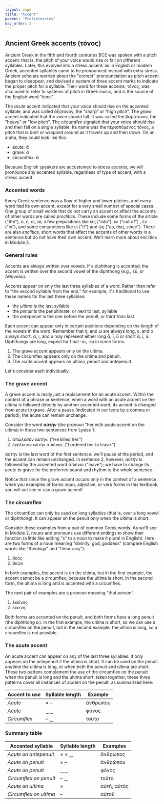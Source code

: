 ```yaml
---
layout: page
title: "Accent"
parent: "Preliminaries"
nav_order: 2
---
```


## Ancient Greek accents (τόνος)

Ancient Greek in the fifth and fourth centuries BCE was spoken with a pitch accent: that is, the pitch of your voice would rise or fall on different syllables. Later, this evolved into a stress accent: as in English or modern Greek, accented syllables came to be pronounced instead with extra stress.  Ancient scholars worried about the "correct" pronounciation as pitch accent began to disappear, and devised a system of three accent marks to indicate the proper pitch for a syllable. Their word for these accents, τόνος, was also used to refer to systems of pitch in Greek music, and is the source of the English word "tone."

The *acute* accent indicated that your voice should rise on the accented syllable, and was called ὀξύτονον, the "sharp" or "high pitch".  The *grave* accent indicated that the voice should fall. It was called the βαρύτονον, the "heavy" or "low pitch". The *circumflex* signaled that your voice should rise and then fall on a single syllable. Its name was the περισπόμενος τόνος, a pitch that is bent or wrapped around as it travels up and then down.  On an alpha, they could look like this:

- acute: ά
- grave: ὰ
- circumflex: ᾶ

Because English speakers are accustomed to stress accents, we will pronounce any accented syllable, regardless of type of accent, with a stress accent.
 


### Accented words

Every Greek sentence was a flow of higher and lower pitches, and every word had its own accent, except for a very small number of special cases.  One group of small words that do not carry an accent or affect the accents of other words are called *proclitics.*  These include some forms of the article ("the"), ὁ, ἡ, οἱ, αἱ; a few prepositions like εἰς ("into"), ἐκ ("out of") , ἐν ("in"), and some conjunctions like εἰ ("if") and ὡς  ("as, that, since"). There are also *enclitics*, short words that affect the accents of other words in a sentence but do not have their own accent.  We'll learn more about enclitics in Module 2.


### General rules

Accents are always written over vowels. If a diphthong is accented, the accent is written over the second vowel of the diphthong (e.g., εὖ, or Ἀθηναῖοι). 

Accents appear on only the last three syllables of a word. Rather than refer to "the second syllable from the end," for example, it's traditional to use these names for the last three syllables: 

- 	the *ultima* is the last syllable
-	the *penult* is the penultimate, or next to last, syllable
-	the *antepenult* is the one before the penult, or third from last

Each accent can appear only in certain positions depending on the length of the vowels in the word.  Remember that η, and ω are always long, ε, and ο always short. α, ι, and υ may represent either long ᾱ, ῑ, ῡ or short ᾰ, ῐ, ῠ. Diphthongs are long, expect for final –αι, -οι in some forms. 



1. The grave accent appears only on the ultima.
2. The circumflex appears only on the ultima and penult.
3. The acute accent appears on ultima, penult and antepenult.

Let's consider each individually.


### The grave accent


A grave accent is really just a replacement for an acute accent.  Within the context of a phrase or sentence, when a word with an acute accent on the ultima is followed directly by another accented word, its accent is changed from acute to grave. After a pause (indicated in our texts by a comma or period), the acute can remain unchange.

Consider the word **αὐτήν** (the pronoun "her with acute accent on the ultima) in these two sentences from Lysias 1. 

1. ἀπώλεσεν αὐτήν. ("He killed her.")  
2. ἐκέλευον αὐτὴν ἀπιέναι. ("I ordered her to leave.")

αὐτήν is the last word of the first sentence: we'll pause at the period, and the accent can remain unchanged. In sentence 2, however, αὐτήν is followed by the accented word ἀπιέναι ("leave"); we have to change its acute to grave for the preferred sound and rhythm to the whole sentence.


Notice that since the grave accent occurs only in the context of a sentence, when you examples of forms noun, adjective, or verb forms in this textbook, you will not see or use a grave accent!


### The circumflex

The circumflex can only be used on long syllables (that is, over a long vowel or diphthong).  It can appear on the penult only when the ultima is short.  

Consider these examples from a pair of common Greek words. As we'll see in Module 2, nouns and pronouns use different endings to show their function (a little like adding "s" to a noun to make it plural in English). Here are two forms of a noun meaning "divinity, god, goddess" (compare English words like "theology" and "theocracy"):


1. θεός
2. θεῶν

In both examples, the accent is on the ultima, but in the first example, the accent cannot be a circumflex, because the ultima is short. In the second form, the ultima is long and is accented with a circumflex.


The next pair of examples are a pronoun meaning "that person". 

1. ἐκεῖνος
2. ἐκείνη

 Both forms are accented on the penult, and both forms have a long penult (the diphthong ει).  In the first example, the ultima is short, so we can use a circumflex on the penult, but in the second example, the ultima is long, so a circumflex is not possible.


### The acute accent


An acute accent can appear on any of the last three syllables.  It only appears on the antepenult if the ultima is short.  It can be used on the penult anytime the ultima is long, or when both the penult and ultima are short.  These two pattens complement the use of the circumflex on the penult when the penult is long and the ultima short: taken together, these three patterns cover all instances of accent on the penult, as summarized here:


| Accent to use | Syllable length | Example |
| ---- | ---- | ---- |
| *Acute* | ×  –  |  ἀνθρώπου |
| *Acute* | ‿‿| φόνος  |
| *Circumflex* |    – ‿  | τοῦτο | 


### Summary table


| Accented syllable | Syllable length | Examples |
| ---- | ---- | ---- |
| *Acute on antepenult* | × × ‿   | ἄνθρωπος |
| *Acute on penult* |  ×  –  |  ἀνθρώπου |
| *Acute on penult* |  ‿‿  | φόνος  |
| *Circumflex on penult* |    – ‿  | τοῦτο | 
| *Acute on ultima* |     ×  | αὐτή, αὐτός   |
| *Circumflex on ultima* |     –  | αὐτοῦ |
